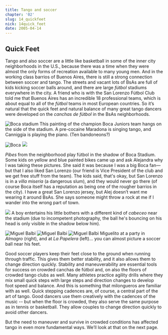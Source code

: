 ```yaml
---
title: Tango and soccer
chapter: '02'
slug: 14_quickfeet
nick: 14quick_feet
date: 2005-04-14
---
```


## Quick Feet

Tango and also soccer are a little like basketball in some of the inner city neighborhoods in the U.S., because there was a time when they were almost the only forms of recreation available to many young men. And in the working class barrios of Buenos Aires, there is still a strong connection between soccer and tango. The streets and vacant lots of BsAs are full of kids kicking soccer balls around, and there are large _fútbol_ stadiums everywhere in the city. A friend who is with the San Lorenzo Fútbol Club told me that Buenos Aires has an incredible 18 professional teams, which is about equal to all of the _fútbol_ teams in most European countries. So it’s natural that the quick feet and natural balance of many great tango dancers were developed on the _canchas de fútbol_ in the BsAs neighborhoods.

![Boca stadium](/2_pics/14quickfeet/2.jpg)
This painting of the champion Boca Juniors team hangs on the side of the stadium. A pre-cocaine Maradona is singing tango, and Canniggia is playing the piano. (Ten bandoneons?)

![Boca](/2_pics/14quickfeet/1.jpg)
![](/2_pics/14quickfeet/3.jpg)

_Pibes_ from the neighborhood play fútbol in the shadow of Boca Stadium. Some kids on yellow and blue painted bikes came up and ask Alejandra why I was taking these pictures. She said it was because I was a big Boca fan—but that I also liked San Lorenzo (our friend is Vice President of the club and we get free stuff from the team). The kids said, that's okay, but San Lorenzo is in a _villa miseria_ (a dangerous slum), and they would never go there (of course Boca itself has a reputation as being one of the rougher barrios in the city). I have a great San Lorenzo jersey, but Alej doesn’t want me wearing it around BsAs. She says someone might throw a rock at me if I wander into the wrong part of town.

![](/2_pics/14quickfeet/4.jpg)
A boy entertains his little bothers with a different kind of _cabeceo_ near the stadium (due to incompetent  photography, the ball he's bouncing on his head is only visible in the shadow below him).

![Miguel Balbi](/2_pics/14quickfeet/7.jpg)
![Miguel Balbi](/2_pics/14quickfeet/5.jpg)
![Miguel Balbi](/2_pics/14quickfeet/8.jpg)
Miguelito at a party in _Almagro_ (right), and at _La Papelera_ (left)… you can almost picture a soccer ball near his feet.

Good soccer players keep their feet close to the ground when running through traffic. This gives them better stability, and it also allows them to change direction quickly. Stability and maneuverability are essential tools for success on crowded canchas de fútbol and, on also the floors of crowded tango clubs as well. Many athletes practice agility drills where they mix small quick steps with large steps and direction changes to develop foot speed and balance. And this is something that milongueros are familiar with as well. Quick stepping cadences are, of course, a central part of the art of tango. Good dancers use them creatively with the cadences of the music -- but when the floor is crowded, they also serve the same purpose as in tennis or basketball. They allow couples to change direction quickly to avoid other dancers.

But the need to maneuver and survive in crowded conditions has affected tango in even more fundamental ways. We’ll look at that on the next page.
